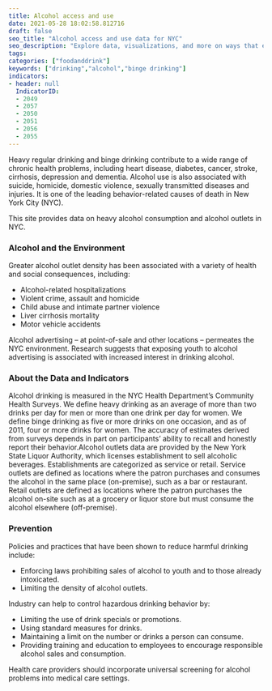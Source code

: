 ```yaml
---
title: Alcohol access and use
date: 2021-05-28 18:02:58.812716
draft: false
seo_title: "Alcohol access and use data for NYC"
seo_description: "Explore data, visualizations, and more on ways that environments shape health in New York City's neighborhoods.."
tags: 
categories: ["foodanddrink"]
keywords: ["drinking","alcohol","binge drinking"]
indicators:
- header: null
  IndicatorID:
  - 2049
  - 2057
  - 2050
  - 2051
  - 2056
  - 2055
---
```


Heavy regular drinking and binge drinking contribute to a wide range of chronic health problems, including heart disease, diabetes, cancer, stroke, cirrhosis, depression and dementia. Alcohol use is also associated with suicide, homicide, domestic violence, sexually transmitted diseases and injuries. It is one of the leading behavior-related causes of death in New York City (NYC).

This site provides data on heavy alcohol consumption and alcohol outlets in NYC.

### Alcohol and the Environment
Greater alcohol outlet density has been associated with a variety of health and social consequences, including:

* Alcohol-related hospitalizations
* Violent crime, assault and homicide
* Child abuse and intimate partner violence
* Liver cirrhosis mortality
* Motor vehicle accidents

Alcohol advertising – at point-of-sale and other locations – permeates the NYC environment. Research suggests that exposing youth to alcohol advertising is associated with increased interest in drinking alcohol.   
  
### About the Data and Indicators
Alcohol drinking is measured in the NYC Health Department’s Community Health Surveys. We define heavy drinking as an average of more than two drinks per day for men or more than one drink per day for women. We define binge drinking as five or more drinks on one occasion, and as of 2011, four or more drinks for women. The accuracy of estimates derived from surveys depends in part on participants’ ability to recall and honestly report their behavior.Alcohol outlets data are provided by the New York State Liquor Authority, which licenses establishment to sell alcoholic beverages. Establishments are categorized as service or retail. Service outlets are defined as locations where the patron purchases and consumes the alcohol in the same place (on-premise), such as a bar or restaurant. Retail outlets are defined as locations where the patron purchases the alcohol on-site such as at a grocery or liquor store but must consume the alcohol elsewhere (off-premise).

### Prevention
Policies and practices that have been shown to reduce harmful drinking include:
* Enforcing laws prohibiting sales of alcohol to youth and to those already intoxicated.
* Limiting the density of alcohol outlets.

Industry can help to control hazardous drinking behavior by:
* Limiting the use of drink specials or promotions.
* Using standard measures for drinks.
* Maintaining a limit on the number or drinks a person can consume.
* Providing training and education to employees to encourage responsible alcohol sales and consumption.

Health care providers should incorporate universal screening for alcohol problems into medical care settings.